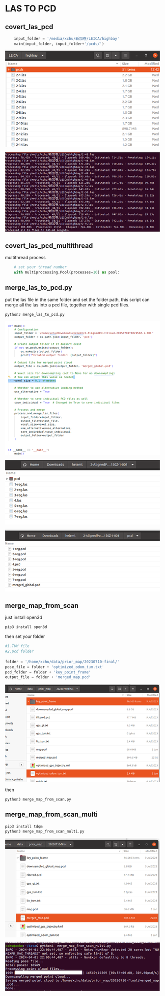 # LAS TO PCD

## covert_las_pcd

```python
    input_folder = '/media/xchu/新加卷/LEICA/highbay'
    main(input_folder, input_folder+'/pcds/')
```

![image-20231031124426738](./readme/image-20231031124426738.png)

![image-20231031124842423](./readme/image-20231031124842423.png)

## covert_las_pcd_multithread

multithread process

```python
    # set your thread number
    with multiprocessing.Pool(processes=10) as pool:
```

## merge_las_to_pcd.py

put the las file in the same folder and set the folder path, this script can merge all the las into a pcd file, together with single pcd files.

```python
python3 merge_las_to_pcd.py
```

![image-20250701181419521](./readme/image-20250701181419521.png)

![image-20250701181505922](./readme/image-20250701181505922.png)

![image-20250701181519207](./readme/image-20250701181519207.png)

## merge_map_from_scan

just install open3d

```python
pip3 install open3d
```

then set your folder

```python
#1.TUM file
#2.pcd folder

folder = '/home/xchu/data/prior_map/20230710-final/'
pose_file = folder + 'optimized_odom_tum.txt'
pcd_folder = folder + 'key_point_frame'
output_file = folder + 'merged_map.pcd'
```

![image-20240401220655121](./readme/image-20240401220655121.png)

then 

```
python3 merge_map_from_scan.py 
```

## merge_map_from_scan_multi

```python
pip3 install tdqm
python3 merge_map_from_scan_multi.py 
```

![image-20240401220841628](./readme/image-20240401220841628.png)

![image-20240401220913051](./readme/image-20240401220913051.png)
